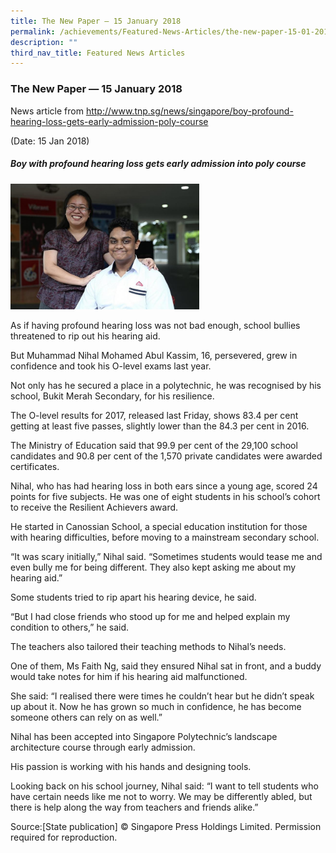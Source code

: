 ```yaml
---
title: The New Paper — 15 January 2018
permalink: /achievements/Featured-News-Articles/the-new-paper-15-01-2018/
description: ""
third_nav_title: Featured News Articles
---
```

### The New Paper — 15 January 2018

News article from http://www.tnp.sg/news/singapore/boy-profound-hearing-loss-gets-early-admission-poly-course

(Date: 15 Jan 2018)

##### Boy with profound hearing loss gets early admission into poly course

<img src="/images/news4.png" style="width:60%">  

As if having profound hearing loss was not bad enough, school bullies threatened to rip out his hearing aid.

But Muhammad Nihal Mohamed Abul Kassim, 16, persevered, grew in confidence and took his O-level exams last year.

Not only has he secured a place in a polytechnic, he was recognised by his school, Bukit Merah Secondary, for his resilience.

The O-level results for 2017, released last Friday, shows 83.4 per cent getting at least five passes, slightly lower than the 84.3 per cent in 2016.

The Ministry of Education said that 99.9 per cent of the 29,100 school candidates and 90.8 per cent of the 1,570 private candidates were awarded certificates.

Nihal, who has had hearing loss in both ears since a young age, scored 24 points for five subjects. He was one of eight students in his school’s cohort to receive the Resilient Achievers award.

He started in Canossian School, a special education institution for those with hearing difficulties, before moving to a mainstream secondary school.

“It was scary initially,” Nihal said. “Sometimes students would tease me and even bully me for being different. They also kept asking me about my hearing aid.”

Some students tried to rip apart his hearing device, he said.

“But I had close friends who stood up for me and helped explain my condition to others,” he said.

The teachers also tailored their teaching methods to Nihal’s needs.

One of them, Ms Faith Ng, said they ensured Nihal sat in front, and a buddy would take notes for him if his hearing aid malfunctioned.

She said: “I realised there were times he couldn’t hear but he didn’t speak up about it. Now he has grown so much in confidence, he has become someone others can rely on as well.”

Nihal has been accepted into Singapore Polytechnic’s landscape architecture course through early admission.

His passion is working with his hands and designing tools.

Looking back on his school journey, Nihal said: “I want to tell students who have certain needs like me not to worry. We may be differently abled, but there is help along the way from teachers and friends alike.”

Source:\[State publication\] ©️ Singapore Press Holdings Limited. Permission required for reproduction.